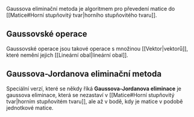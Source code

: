 Gaussova eliminační metoda je algoritmem pro převedení matice do [[Matice#Horní stupňovitý tvar|horního stupňovitého tvaru]].

## Gaussovské operace
Gaussovské operace jsou takové operace s množinou [[Vektor|vektorů]], které nemění jejich [[Lineární obal|lineární obal]].

## Gaussova-Jordanova eliminační metoda
Speciální verzí, které se někdy říká **Gaussova-Jordanova eliminace** je gaussova eliminace, která se nezastaví v [[Matice#Horní stupňovitý tvar|horním stupňovitém tvaru]], ale až v bodě, kdy je matice v podobě jednotkové matice. 